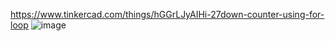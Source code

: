 https://www.tinkercad.com/things/hGGrLJyAIHi-27down-counter-using-for-loop
![image](https://github.com/user-attachments/assets/b4af1308-5588-43cf-915c-95c4eba74394)
